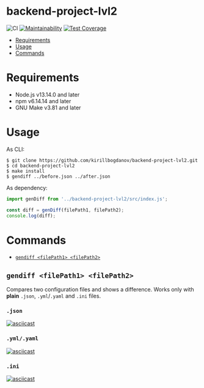 backend-project-lvl2
=====================

![CI](https://github.com/kirillbogdanov/backend-project-lvl2/workflows/CI/badge.svg)
[![Maintainability](https://api.codeclimate.com/v1/badges/fca0e8017190ee29d60d/maintainability)](https://codeclimate.com/github/kirillbogdanov/backend-project-lvl2/maintainability)
[![Test Coverage](https://api.codeclimate.com/v1/badges/fca0e8017190ee29d60d/test_coverage)](https://codeclimate.com/github/kirillbogdanov/backend-project-lvl2/test_coverage)

* [Requirements](#requirements)
* [Usage](#usage)
* [Commands](#commands)

# Requirements
- Node.js v13.14.0 and later
- npm v6.14.14 and later
- GNU Make v3.81 and later

# Usage
As CLI:
```shell
$ git clone https://github.com/kirillbogdanov/backend-project-lvl2.git
$ cd backend-project-lvl2
$ make install
$ gendiff ../before.json ../after.json
```
As dependency:
```js
import genDiff from '../backend-project-lvl2/src/index.js';

const diff = genDiff(filePath1, filePath2);
console.log(diff);
```

# Commands
* [`gendiff <filePath1> <filePath2>`](#gendiff-filepath1-filepath2)

## `gendiff <filePath1> <filePath2>`

Compares two configuration files and shows a difference. Works only with **plain** `.json`, `.yml`/`.yaml` and `.ini` files.
### `.json`
[![asciicast](https://asciinema.org/a/tuD4GRZhpcNWwYCi0SyaSQ8Iv.svg)](https://asciinema.org/a/tuD4GRZhpcNWwYCi0SyaSQ8Iv)
### `.yml/.yaml`
[![asciicast](https://asciinema.org/a/adYYWtFHyPK1bFS9wplEro1DR.svg)](https://asciinema.org/a/adYYWtFHyPK1bFS9wplEro1DR)
### `.ini`
[![asciicast](https://asciinema.org/a/bTTLshrbMFfyMZeUmos6Rp8LE.svg)](https://asciinema.org/a/bTTLshrbMFfyMZeUmos6Rp8LE)
